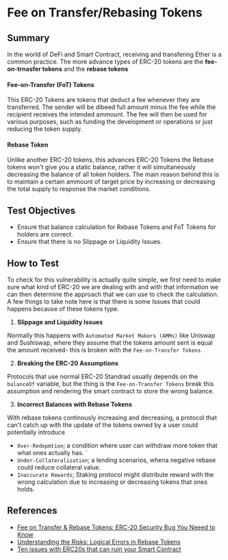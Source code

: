 # Fee on Transfer/Rebasing Tokens

## Summary

In the world of DeFi and Smart Contract, receiving and transfering Ether is a common practice. The more advance types of ERC-20 tokens are the **fee-on-trnasfer tokens** and the **rebase tokens**

#### Fee-on-Transfer (FoT) Tokens

This ERC-20 Tokens are tokens that deduct a fee whenever they are transferred. The sender will be dibeed full amount minus the fee while the recipient receives the intended ammount. The fee will then be used for various purposes, such as funding the development or operations or just reducing the token supply.

#### Rebase Token

Unlike another ERC-20 tokens, this advances ERC-20 Tokens the Rebase tokens won't give you a static balance, rather it will simultaneously decreasing the balance of all token holders. The main reason behind this is to maintain a certain ammount of target price by increasing or decreasing the total supply to response the market conditions.

## Test Objectives

- Ensure that balance calculation for Rebase Tokens and FoT Tokens for holders are correct.
- Ensure that there is no Slippage or Liquidity Issues.

## How to Test

To check for this vulnerability is actually quite simple, we first need to make sure what kind of ERC-20 we are dealing with and with that information we can then determine the approach that we can use to check the calculation. A few things to take note here is that there is some Issues that could happens because of these tokens type.

1. **Slippage and Liquidity Issues**

Normally this happens with `Automated Market Makers (AMMs)` like Uniswap and Sushiswap, where they assume that the tokens amount sent is equal the amount received- this is broken with the `Fee-on-Transfer Tokens`.

2. **Breaking the ERC-20 Assumptions**

Protocols that use normal ERC-20 Standrad usually depends on the `balanceOf` variable, but the thing is the `Fee-on-Transfer Tokens` break this assumption and rendering the smart contract to store the wrong balance.

3. **Incorrect Balances with Rebase Tokens**

With rebase tokens continously increasing and decreasing, a protocol that can't catch up with the update of the tokens owned by a user could potentially introduce

-    `Over-Redepmtion`; a condition where user can withdraw more token that what ones actually has. `
-   `Under-Collateralization`; a lending scenarios, whena  negative rebase could reduce collateral value.
-   `Inaccurate Rewards`; Staking protocol might distribute reward with the wrong calculation due to increasing or decreasing tokens that ones holds.

## References
- [Fee on Transfer & Rebase Tokens: ERC-20 Security Bug You Neeed to Know](https://medium.com/@0xnolo/fee-on-transfer-rebase-tokens-an-erc-20-security-bug-you-need-to-know-f4e5badea1ee)
- [Understanding the Risks: Logical Errors in Rebase Tokens](https://www.bulbapp.io/p/f531b91b-88c9-434e-8eb6-fb540aa23927/understanding-the-risks-logical-errors-in-rebase-tokens)
- [Ten issues with ERC20s that can ruin your Smart Contract](https://medium.com/@deliriusz/ten-issues-with-erc20s-that-can-ruin-you-smart-contract-6c06c44948e0)